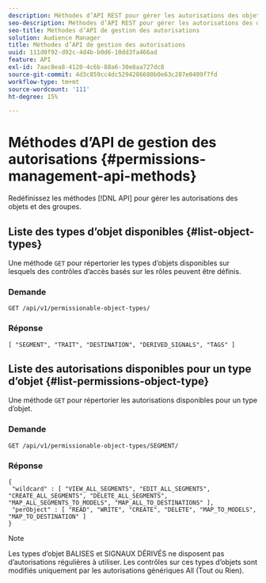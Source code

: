 ```yaml
---
description: Méthodes d’API REST pour gérer les autorisations des objets et des groupes.
seo-description: Méthodes d’API REST pour gérer les autorisations des objets et des groupes.
seo-title: Méthodes d’API de gestion des autorisations
solution: Audience Manager
title: Méthodes d’API de gestion des autorisations
uuid: 111d0f92-d92c-4d4b-b0d6-10dd3fa466ad
feature: API
exl-id: 7aac8ea8-4120-4c6b-88a6-30e8aa727dc8
source-git-commit: 4d3c859cc4dc5294286680b0e63c287e0409f7fd
workflow-type: tm+mt
source-wordcount: '111'
ht-degree: 15%

---
```


# Méthodes d’API de gestion des autorisations {#permissions-management-api-methods}

Redéfinissez les méthodes [!DNL API] pour gérer les autorisations des objets et des groupes.

<!-- c_rest_api_perm_man.xml -->

## Liste des types d’objet disponibles {#list-object-types}

Une méthode `GET` pour répertorier les types d’objets disponibles sur lesquels des contrôles d’accès basés sur les rôles peuvent être définis.

<!-- r_rest_api_perm_list.xml -->

### Demande

`GET /api/v1/permissionable-object-types/`

### Réponse

```
[ "SEGMENT", "TRAIT", "DESTINATION", "DERIVED_SIGNALS", "TAGS" ]
```

## Liste des autorisations disponibles pour un type d’objet {#list-permissions-object-type}

Une méthode `GET` pour répertorier les autorisations disponibles pour un type d’objet.

<!-- r_rest_api_perm_list_perms.xml -->

### Demande

`GET /api/v1/permissionable-object-types/SEGMENT/`

### Réponse

```
{ 
 "wildcard" : [ "VIEW_ALL_SEGMENTS", "EDIT_ALL_SEGMENTS", "CREATE_ALL_SEGMENTS", "DELETE_ALL_SEGMENTS", "MAP_ALL_SEGMENTS_TO_MODELS", "MAP_ALL_TO_DESTINATIONS" ], 
 "perObject" : [ "READ", "WRITE", "CREATE", "DELETE", "MAP_TO_MODELS", "MAP_TO_DESTINATION" ]
}
```

>[!NOTE]
>
>Les types d’objet BALISES et SIGNAUX DÉRIVÉS ne disposent pas d’autorisations régulières à utiliser. Les contrôles sur ces types d’objets sont modifiés uniquement par les autorisations génériques All (Tout ou Rien).
